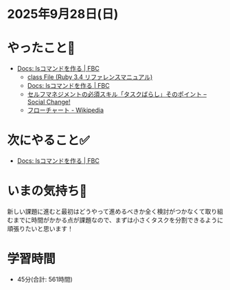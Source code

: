 # 2025年9月28日(日)

# やったこと📝

- [Docs: lsコマンドを作る \| FBC](https://bootcamp.fjord.jp/pages/ls-command#requirements)
  - [class File \(Ruby 3\.4 リファレンスマニュアル\)](https://docs.ruby-lang.org/ja/latest/class/File.html)
  - [Docs: lsコマンドを作る \| FBC](https://bootcamp.fjord.jp/pages/ls-command#requirements)
  - [セルフマネジメントの必須スキル「タスクばらし」そのポイント – Social Change\!](https://kuranuki.sonicgarden.jp/archives/21981)
  - [フローチャート \- Wikipedia](https://ja.wikipedia.org/wiki/%E3%83%95%E3%83%AD%E3%83%BC%E3%83%81%E3%83%A3%E3%83%BC%E3%83%88#:~:text=%E3%83%95%E3%83%AD%E3%83%BC%E3%83%81%E3%83%A3%E3%83%BC%E3%83%88%20(flowchart%E3%80%81%E6%B5%81%E3%82%8C%E5%9B%B3)%20%E3%81%AF,%E8%A1%A8%E7%8F%BE%E3%81%99%E3%82%8B%E5%9B%B3%E3%81%A7%E3%81%82%E3%82%8B%E3%80%82)


# 次にやること✅

- [Docs: lsコマンドを作る \| FBC](https://bootcamp.fjord.jp/pages/ls-command#requirements)

# いまの気持ち🫶

新しい課題に進むと最初はどうやって進めるべきか全く検討がつかなくて取り組むまでに時間がかかる点が課題なので、まずは小さくタスクを分割できるように頑張りたいと思います！

# 学習時間

- 45分(合計: 561時間)
